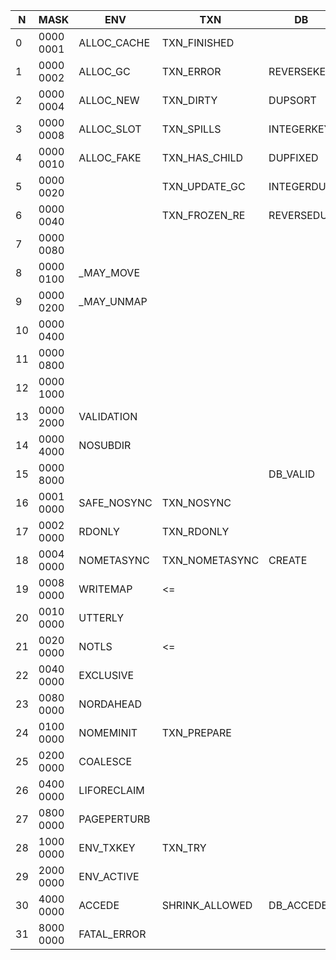 N |   MASK  | ENV       | TXN          | DB       | PUT       | DBI        | NODE    | PAGE     | MRESIZE |
--|---------|-----------|--------------|----------|-----------|------------|---------|----------|---------|
0 |0000 0001|ALLOC_CACHE|TXN_FINISHED  |          |           |DBI_DIRTY   |F_BIGDATA|P_BRANCH  |         |
1 |0000 0002|ALLOC_GC   |TXN_ERROR     |REVERSEKEY|F_SUBDATA  |DBI_STALE   |F_SUBDATA|P_LEAF    |         |
2 |0000 0004|ALLOC_NEW  |TXN_DIRTY     |DUPSORT   |           |DBI_FRESH   |F_DUPDATA|P_OVERFLOW|         |
3 |0000 0008|ALLOC_SLOT |TXN_SPILLS    |INTEGERKEY|           |DBI_CREAT   |         |P_META    |         |
4 |0000 0010|ALLOC_FAKE |TXN_HAS_CHILD |DUPFIXED  |NOOVERWRITE|DBI_VALID   |         |P_BAD     |         |
5 |0000 0020|           |TXN_UPDATE_GC |INTEGERDUP|NODUPDATA  |DBI_USRVALID|         |P_LEAF2   |         |
6 |0000 0040|           |TXN_FROZEN_RE |REVERSEDUP|CURRENT    |DBI_DUPDATA |         |P_SUBP    |         |
7 |0000 0080|           |              |          |ALLDUPS    |DBI_AUDITED |         |          |         |
8 |0000 0100| _MAY_MOVE |              |          |           |            |         |          | <=      |
9 |0000 0200| _MAY_UNMAP|              |          |           |            |         |          | <=      |
10|0000 0400|           |              |          |           |            |         |          |         |
11|0000 0800|           |              |          |           |            |         |          |         |
12|0000 1000|           |              |          |           |            |         |          |         |
13|0000 2000|VALIDATION |              |          |           |            |         |P_SPILLED |         |
14|0000 4000|NOSUBDIR   |              |          |           |            |         |P_LOOSE   |         |
15|0000 8000|           |              |DB_VALID  |NOSPILL    |            |         |P_FROZEN  |         |
16|0001 0000|SAFE_NOSYNC|TXN_NOSYNC    |          |RESERVE    |            |RESERVE  |          |         |
17|0002 0000|RDONLY     |TXN_RDONLY    |          |APPEND     |            |APPEND   |          | <=      |
18|0004 0000|NOMETASYNC |TXN_NOMETASYNC|CREATE    |APPENDDUP  |            |         |          |         |
19|0008 0000|WRITEMAP   |<=            |          |MULTIPLE   |            |         |          | <=      |
20|0010 0000|UTTERLY    |              |          |           |            |         |          | <=      |
21|0020 0000|NOTLS      |<=            |          |           |            |         |          |         |
22|0040 0000|EXCLUSIVE  |              |          |           |            |         |          |         |
23|0080 0000|NORDAHEAD  |              |          |           |            |         |          |         |
24|0100 0000|NOMEMINIT  |TXN_PREPARE   |          |           |            |         |          |         |
25|0200 0000|COALESCE   |              |          |           |            |         |          |         |
26|0400 0000|LIFORECLAIM|              |          |           |            |         |          |         |
27|0800 0000|PAGEPERTURB|              |          |           |            |         |          |         |
28|1000 0000|ENV_TXKEY  |TXN_TRY       |          |           |            |         |          |         |
29|2000 0000|ENV_ACTIVE |              |          |           |            |         |          |         |
30|4000 0000|ACCEDE     |SHRINK_ALLOWED|DB_ACCEDE |           |            |         |          |         |
31|8000 0000|FATAL_ERROR|              |          |           |            |         |          |         |
